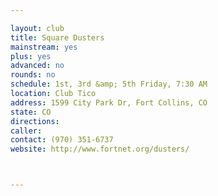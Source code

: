 ```yaml
---

layout: club
title: Square Dusters
mainstream: yes
plus: yes
advanced: no
rounds: no
schedule: 1st, 3rd &amp; 5th Friday, 7:30 AM
location: Club Tico
address: 1599 City Park Dr, Fort Collins, CO
state: CO
directions: 
caller: 
contact: (970) 351-6737
website: http://www.fortnet.org/dusters/



---
```



